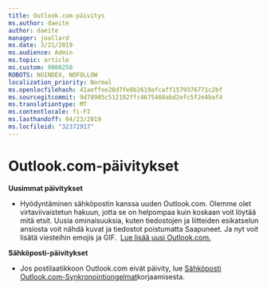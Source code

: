 ```yaml
---
title: Outlook.com-päivitys
ms.author: daeite
author: daeite
manager: joallard
ms.date: 3/21/2019
ms.audience: Admin
ms.topic: article
ms.custom: 9000250
ROBOTS: NOINDEX, NOFOLLOW
localization_priority: Normal
ms.openlocfilehash: 41aeffee28d7fe8b2619afcaff1579376771c2bf
ms.sourcegitcommit: 9d78905c512192ffc4675468abd2efc5f2e4baf4
ms.translationtype: MT
ms.contentlocale: fi-FI
ms.lasthandoff: 04/23/2019
ms.locfileid: "32372917"
---
```

# <a name="outlookcom-updates"></a>Outlook.com-päivitykset

**Uusimmat päivitykset**

- Hyödyntäminen sähköpostin kanssa uuden Outlook.com. Olemme olet virtaviivaistetun hakuun, jotta se on helpompaa kuin koskaan voit löytää mitä etsit. Uusia ominaisuuksia, kuten tiedostojen ja liitteiden esikatselun ansiosta voit nähdä kuvat ja tiedostot poistumatta Saapuneet. Ja nyt voit lisätä viesteihin emojis ja GIF.  [Lue lisää uusi Outlook.com.](https://support.office.com/article/40676ad0-c831-45ac-a023-5be633be798d)

**Sähköposti-päivitykset**

- Jos postilaatikkoon Outlook.com eivät päivity, lue [Sähköposti Outlook.com-Synkronointiongelmat](https://support.office.com/article/d39e3341-8d79-4bf1-b3c7-ded602233642)korjaamisesta.